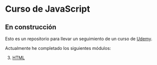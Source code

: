 # Curso de JavaScript

## En construcción 

Esto es un repositorio para llevar un seguimiento de un curso de [Udemy](https://www.udemy.com/course/master-en-javascript-aprender-js-jquery-angular-nodejs-y-mas/).

Actualmente he completado los siguientes módulos:

3. [HTML]()